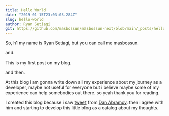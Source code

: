 ```yaml
---
title: Hello World
date: "2019-01-15T23:03:03.284Z"
slug: hello-world
author: Ryan Setiagi
git: https://github.com/masbossun/masbossun-next/blob/main/_posts/hello-world.md
---
```


So, h1 my name is Ryan Setiagi, but you can call me masbossun.

and.

This is my first post on my blog.

and then.

At this blog i am gonna write down all my experience about my journey as a developer,
maybe not useful for everyone but i believe maybe some of my experience can help
somebodies out there. so yeah thank you for reading.

I created this blog because i saw [tweet](https://twitter.com/dan_abramov/status/1079214023881707520)
from [Dan Abramov](https://twitter.com/dan_abramov). then i agree with him and starting to develop
this little blog as a catalog about my thoughts.
